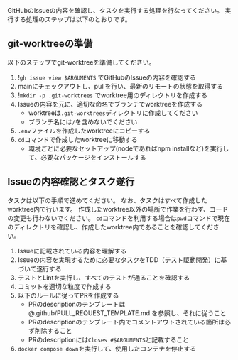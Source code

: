 GitHubのIssueの内容を確認し、タスクを実行する処理を行なってください。
実行する処理のステップは以下のとおりです。

## git-worktreeの準備
以下のステップでgit-worktreeを準備してください。

1. !`gh issue view $ARGUMENTS` でGitHubのIssueの内容を確認する
2. mainにチェックアウトし、pullを行い、最新のリモートの状態を取得する
3. !`mkdir -p .git-worktrees` でworktree用のディレクトリを作成する
4. Issueの内容を元に、適切な命名でブランチでworktreeを作成する
    - worktreeは`.git-worktrees`ディレクトリに作成してください
    - ブランチ名には`/`を含めないでください
5. `.env`ファイルを作成したworktreeにコピーする
7. `cd`コマンドで作成したworktreeに移動する
    - 環境ごとに必要なセットアップ(nodeであればnpm installなど)を実行して、必要なパッケージをインストールする

## Issueの内容確認とタスク遂行
タスクは以下の手順で進めてください。
なお、タスクはすべて作成したworktree内で行います。
作成したworktree以外の場所で作業を行わず、コードの変更も行わないでください。
`cd`コマンドを利用する場合は`pwd`コマンドで現在のディレクトリを確認し、作成したworktree内であることを確認してください。

1. Issueに記載されている内容を理解する
2. Issueの内容を実現するために必要なタスクをTDD（テスト駆動開発）に基づいて遂行する
3. テストとLintを実行し、すべてのテストが通ることを確認する
4. コミットを適切な粒度で作成する
5. 以下のルールに従ってPRを作成する
    - PRのdescriptionのテンプレートは @.github/PULL_REQUEST_TEMPLATE.md を参照し、それに従うこと
    - PRのdescriptionのテンプレート内でコメントアウトされている箇所は必ず削除すること
    - PRのdescriptionには`Closes #$ARGUMENTS`と記載すること
6. `docker compose down`を実行して、使用したコンテナを停止する
